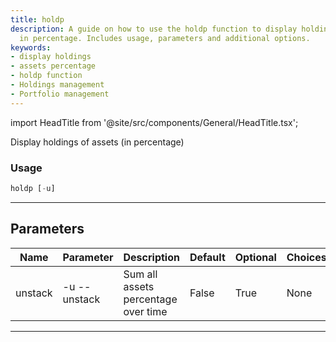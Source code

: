 ```yaml
---
title: holdp
description: A guide on how to use the holdp function to display holdings of assets
  in percentage. Includes usage, parameters and additional options.
keywords:
- display holdings
- assets percentage
- holdp function
- Holdings management
- Portfolio management
---
```


import HeadTitle from '@site/src/components/General/HeadTitle.tsx';

<HeadTitle title="portfolio /holdp - Reference | OpenBB Terminal Docs" />

Display holdings of assets (in percentage)

### Usage

```python wordwrap
holdp [-u]
```

---

## Parameters

| Name | Parameter | Description | Default | Optional | Choices |
| ---- | --------- | ----------- | ------- | -------- | ------- |
| unstack | -u  --unstack | Sum all assets percentage over time | False | True | None |

---
